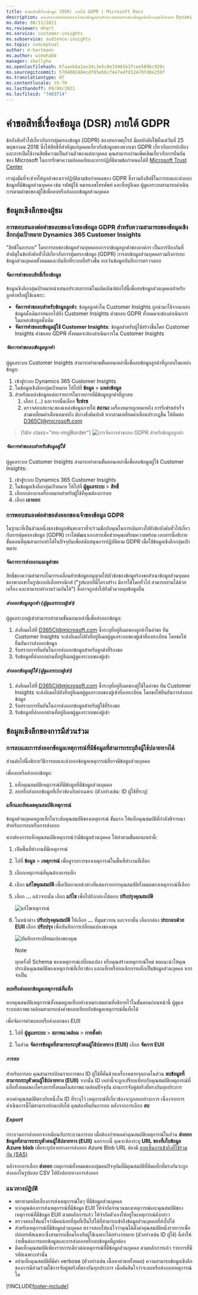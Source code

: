 ```yaml
---
title: คำขอสิทธิ์เรื่องข้อมูล (DSR) ภายใต้ GDPR | Microsoft Docs
description: ตอบสนองต่อคำขอของเจ้าของข้อมูลสำหรับความสามารถของข้อมูลเชิงลึกกลุ่มเป้าหมาย Dynamics 365 Customer Insights
ms.date: 08/11/2021
ms.reviewer: mhart
ms.service: customer-insights
ms.subservice: audience-insights
ms.topic: conceptual
author: m-hartmann
ms.author: wimohabb
manager: shellyha
ms.openlocfilehash: 6faaeb6a1ee34c3e5c8e7d465b37cee589bc920c
ms.sourcegitcommit: 5704002484cdf85ebbcf4e7e4fd12470fd8e259f
ms.translationtype: HT
ms.contentlocale: th-TH
ms.lasthandoff: 09/08/2021
ms.locfileid: "7483714"
---
```

# <a name="data-subject-rights-dsr-requests-under-gdpr"></a>คำขอสิทธิ์เรื่องข้อมูล (DSR) ภายใต้ GDPR

ข้อบังคับทั่วไปเกี่ยวกับการคุ้มครองข้อมูล (GDPR) ของสหภาพยุโรป มีผลบังคับใช้ตั้งแต่วันที่ 25 พฤษภาคม 2018 ซึ่งให้สิทธิ์ที่สำคัญแก่บุคคลเกี่ยวกับข้อมูลของพวกเขา GDPR เกี่ยวกับการปกป้องและการเปิดใช้งานสิทธิ์ความเป็นส่วนตัวของแต่ละบุคคล คุณสามารถอ่านเพิ่มเติมเกี่ยวกับการยืนยันของ Microsoft ในการรักษาความปลอดภัยและการปฏิบัติตามข้อกำหนดได้ที่ [Microsoft Trust Center](https://www.microsoft.com/trust-center)

เรามุ่งมั่นที่จะช่วยให้ลูกค้าของเราปฏิบัติตามข้อกำหนดของ GDPR ซึ่งรวมถึงสิทธิ์ในการลบและส่งออกข้อมูลที่มีข้อมูลส่วนบุคคล เช่น รหัสผู้ใช้ หมายเลขโทรศัพท์ และที่อยู่อีเมล ผู้ดูแลระบบสามารถดำเนินการตามคำขอของผู้ใช้เพื่อลบหรือส่งออกข้อมูลส่วนบุคคล

## <a name="audience-insights"></a>ข้อมูลเชิงลึกของผู้ชม

### <a name="responding-to-gdpr-data-subject-delete-requests-for-dynamics-365-customer-insights-audience-insights-capability"></a>การตอบสนองต่อคำขอลบของเจ้าของข้อมูล GDPR สำหรับความสามารถของข้อมูลเชิงลึกกลุ่มเป้าหมาย Dynamics 365 Customer Insights

“สิทธิในการลบ” โดยการลบของข้อมูลส่วนบุคคลออกจากข้อมูลลูกค้าขององค์กร เป็นการป้องกันที่สำคัญในข้อบังคับทั่วไปเกี่ยวกับการคุ้มครองข้อมูล (GDPR) การลบข้อมูลส่วนบุคคลรวมถึงการลบข้อมูลส่วนบุคคลทั้งหมดและบันทึกที่ระบบที่สร้างขึ้น ยกเว้นข้อมูลบันทึกการตรวจสอบ

#### <a name="manage-data-subject-delete-requests"></a>จัดการคำขอลบสิทธิ์เรื่องข้อมูล

ข้อมูลเชิงลึกกลุ่มเป้าหมายนำเสนอประสบการณ์ในผลิตภัณฑ์ต่อไปนี้เพื่อลบข้อมูลส่วนบุคคลสำหรับลูกค้าหรือผู้ใช้เฉพาะ:

- **จัดการคำขอลบสำหรับข้อมูลลูกค้า**: ข้อมูลลูกค้าใน Customer Insights ถูกนำมาใช้จากแหล่งข้อมูลดั้งเดิมภายนอกไปยัง Customer Insights คำขอลบ GDPR ทั้งหมดจะต้องดำเนินการในแหล่งข้อมูลดั้งเดิม
- **จัดการคำขอลบข้อมูลผู้ใช้ Customer Insights**: ข้อมูลสำหรับผู้ใช้สร้างขึ้นโดย Customer Insights คำขอลบ GDPR ทั้งหมดจะต้องดำเนินการใน Customer Insights

##### <a name="manage-requests-to-delete-customer-data"></a>จัดการคำขอลบข้อมูลลูกค้า

ผู้ดูแลระบบ Customer Insights สามารถทำตามขั้นตอนเหล่านี้เพื่อลบข้อมูลลูกค้าที่ถูกลบในแหล่งข้อมูล:

1. เข้าสู่ระบบ Dynamics 365 Customer Insights
2. ในข้อมูลเชิงลึกกลุ่มเป้าหมาย ให้ไปที่ **ข้อมูล** > **แหล่งข้อมูล**
3. สำหรับแหล่งข้อมูลแต่ละรายการในรายการที่มีข้อมูลลูกค้าที่ถูกลบ:
   1. เลือก (...) และจากนั้นเลือก **รีเฟรช**
   2. ตรวจสอบสถานะของแหล่งข้อมูลภายใต้ **สถานะ** เครื่องหมายถูกหมายถึง การรีเฟรชสำเร็จ สามเหลี่ยมคำเตือนหมายถึง มีบางสิ่งผิดปกติ หากสามเหลี่ยมคำเตือนปรากฏขึ้น ให้ติดต่อ D365CI@microsoft.com

> [!div class="mx-imgBorder"]
> ![การจัดการคำขอลบ GDPR สำหรับข้อมูลลูกค้า](audience-insights/media/gdpr-data-sources.png "การจัดการคำขอลบ GDPR สำหรับข้อมูลลูกค้า")

##### <a name="manage-delete-requests-for-user-data"></a>จัดการคำขอลบสำหรับข้อมูลผู้ใช้

ผู้ดูแลระบบ Customer Insights สามารถทำตามขั้นตอนเหล่านี้เพื่อลบข้อมูลผู้ใช้ Customer Insights:

1. เข้าสู่ระบบ Dynamics 365 Customer Insights
2. ในข้อมูลเชิงลึกกลุ่มเป้าหมาย ให้ไปที่ **ผู้ดูแลระบบ** > **สิทธิ์**
3. เลือกกล่องกาเครื่องหมายสำหรับผู้ใช้ที่คุณต้องการลบ
4. เลือก **เอาออก**

### <a name="responding-to-gdpr-data-subject-export-requests"></a>การตอบสนองต่อคำขอส่งออกของเจ้าของข้อมูล GDPR

ในฐานะที่เป็นส่วนหนึ่งของข้อผูกพันของเราที่จะร่วมมือกับคุณในการเดินทางไปยังข้อบังคับทั่วไปเกี่ยวกับการคุ้มครองข้อมูล (GDPR) เราได้พัฒนาเอกสารเพื่อช่วยคุณเตรียมความพร้อม เอกสารนี้อธิบายขั้นตอนที่คุณสามารถทำได้ในปัจจุบันเพื่อสนับสนุนการปฏิบัติตาม GDPR เมื่อใช้ข้อมูลเชิงลึกกลุ่มเป้าหมาย

#### <a name="manage-export-and-view-requests"></a>จัดการการส่งออกและดูคำขอ

สิทธิ์ของความสามารถในการเคลื่อนย้ายข้อมูลอนุญาตให้หัวข้อของข้อมูลร้องขอสำเนาข้อมูลส่วนบุคคลของพวกเขาในรูปแบบอิเล็กทรอนิกส์ ("รูปแบบที่มีโครงสร้าง มีการใช้โดยทั่วไป สามารถอ่านได้ด้วยเครื่อง และสามารถทำงานร่วมกันได้") ซึ่งอาจถูกส่งไปยังตัวควบคุมข้อมูลอื่น

##### <a name="export-customer-data-tenant-admin"></a>ส่งออกข้อมูลลูกค้า (ผู้ดูแลระบบผู้เช่า)

ผู้ดูแลระบบผู้เช่าสามารถทำตามขั้นตอนเหล่านี้เพื่อส่งออกข้อมูล:

1. ส่งอีเมลไปที่ D365CI@microsoft.com ซึ่งระบุที่อยู่อีเมลของลูกค้าในคำขอ ทีม Customer Insights จะส่งอีเมลไปยังที่อยู่อีเมลผู้ดูแลระบบของผู้เช่าที่ลงทะเบียน โดยขอให้ยืนยันการส่งออกข้อมูล
2. รับทราบการยืนยันในการส่งออกข้อมูลสำหรับลูกค้าที่ร้องขอ
3. รับข้อมูลที่ส่งออกผ่านที่อยู่อีเมลผู้ดูแลระบบของผู้เช่า

##### <a name="export-user-data-tenant-admin"></a>ส่งออกข้อมูลผู้ใช้ (ผู้ดูแลระบบผู้เช่า)

1. ส่งอีเมลไปที่ D365CI@microsoft.com ซึ่งระบุที่อยู่อีเมลของผู้ใช้ในคำขอ ทีม Customer Insights จะส่งอีเมลไปยังที่อยู่อีเมลผู้ดูแลระบบของผู้เช่าที่ลงทะเบียน โดยขอให้ยืนยันการส่งออกข้อมูล
2. รับทราบการยืนยันในการส่งออกข้อมูลสำหรับผู้ใช้ที่ร้องขอ
3. รับข้อมูลที่ส่งออกผ่านที่อยู่อีเมลผู้ดูแลระบบของผู้เช่า

## <a name="engagement-insights"></a>ข้อมูลเชิงลึกของการมีส่วนร่วม

### <a name="deleting-and-exporting-event-data-containing-end-user-identifiable-information"></a>การลบและการส่งออกข้อมูลเหตุการณ์ที่มีข้อมูลที่สามารถระบุถึงผู้ใช้ปลายทางได้

ส่วนต่อไปนี้อธิบายวิธีการลบและส่งออกข้อมูลเหตุการณ์ที่อาจมีข้อมูลส่วนบุคคล

เพื่อลบหรือส่งออกข้อมูล:

1. แท็กคุณสมบัติเหตุการณ์ที่มีข้อมูลที่มีข้อมูลส่วนบุคคล
2. ลบหรือส่งออกข้อมูลที่เกี่ยวข้องกับค่าเฉพาะ (ตัวอย่างเช่น: ID ผู้ใช้ที่ระบุ)

#### <a name="tag-and-update-event-properties"></a>แท็กและอัพเดตคุณสมบัติเหตุการณ์

ข้อมูลส่วนบุคคลถูกแท็กในระดับคุณสมบัติของเหตุการณ์ ขั้นแรก ให้แท็กคุณสมบัติที่กำลังพิจารณาสำหรับการลบหรือการส่งออก

หากต้องการแท็กคุณสมบัติเหตุการณ์ว่ามีข้อมูลส่วนบุคคล ให้ทำตามขั้นตอนเหล่านี้:

1. เปิดพื้นที่ทำงานที่มีเหตุการณ์

1. ไปที่ **ข้อมูล** > **เหตุการณ์** เพื่อดูรายการของเหตุการณ์ในพื้นที่ทำงานที่เลือก
  
1. เลือกเหตุการณ์ที่คุณต้องการแท็ก

1. เลือก **แก้ไขคุณสมบัติ** เพื่อเปิดบานหน้าต่างที่แสดงรายการคุณสมบัติทั้งหมดของเหตุการณ์ที่เลือก
     
1. เลือก **...** แล้วจากนั้น เลือก **แก้ไข** เพื่อไปยังกล่องโต้ตอบ **ปรับปรุงคุณสมบัติ**

   ![แก้ไขเหตุการณ์](engagement-insights/media/edit-event.png "แก้ไขเหตุการณ์")

1. ในหน้าต่าง **ปรับปรุงคุณสมบัติ** ให้เลือก **...** ที่มุมขวาบน และจากนั้น เลือกกล่อง **ประกอบด้วย EUII** เลือก **ปรับปรุง** เพื่อบันทึกการเปลี่ยนแปลงของคุณ

   ![บันทึกการเปลี่ยนแปลงของคุณ](engagement-insights/media/update-property.png "บันทึกการเปลี่ยนแปลงของคุณ")

   > [!NOTE]
   > ทุกครั้งที่ Schema ของเหตุการณ์เปลี่ยนแปลง หรือคุณสร้างเหตุการณ์ใหม่ ขอแนะนำให้คุณประเมินคุณสมบัติของเหตุการณ์ที่เกี่ยวข้อง และแท็กหรือยกเลิกการแท็กเป็นข้อมูลส่วนบุคคล หากจำเป็น

#### <a name="delete-or-export-tagged-event-data"></a>ลบหรือส่งออกข้อมูลเหตุการณ์ที่แท็ก

หากคุณสมบัติเหตุการณ์ทั้งหมดถูกแท็กอย่างเหมาะสมตามที่อธิบายไว้ในขั้นตอนก่อนหน้านี้ ผู้ดูแลระบบสภาพแวดล้อมสามารถส่งคำขอลบเทียบกับข้อมูลเหตุการณ์ที่แท็กได้

เพื่อจัดการคำขอลบหรือส่งออกของ EUII

1. ไปที่ **ผู้ดูแลระบบ** > **สภาพแวดล้อม** > **การตั้งค่า**

1. ในส่วน **จัดการข้อมูลที่สามารถระบุตัวตนผู้ใช้ปลายทาง (EUII)** เลือก **จัดการ EUII**

##### <a name="deletion"></a>การลบ

สำหรับการลบ คุณสามารถป้อนรายการของ ID ผู้ใช้ที่คั่นด้วยเครื่องหมายจุลภาคในส่วน **ลบข้อมูลที่สามารถระบุตัวตนผู้ใช้ปลายทาง (EUII)** จากนั้น ID เหล่านี้จะถูกเปรียบเทียบกับคุณสมบัติเหตุการณ์ที่แท็กทั้งหมดของโครงการทั้งหมดในสภาพแวดล้อมปัจจุบัน ผ่านการจับคู่สตริงที่ตรงกันทุกประการ 

หากค่าคุณสมบัติตรงกับหนึ่งใน ID ที่ระบุไว้ เหตุการณ์ที่เกี่ยวข้องจะถูกลบอย่างถาวร เนื่องจากการดำเนินการนี้ไม่สามารถย้อนกลับได้ คุณต้องยืนยันการลบ หลังจากการเลือก **ลบ**

##### <a name="export"></a>Export

กระบวนการส่งออกจะเหมือนกับกระบวนการลบ เมื่อต้องกำหนดค่าคุณสมบัติเหตุการณ์ในส่วน **ส่งออกข้อมูลที่สามารถระบุตัวตนผู้ใช้ปลายทาง (EUII)** นอกจากนี้ คุณจะต้องระบุ **URL ของที่เก็บข้อมูล Azure blob** เพื่อระบุปลายทางการส่งออก Azure Blob URL ต้องมี [ลายเซ็นการเข้าถึงที่ใช้ร่วมกัน (SAS)](/azure/storage/common/storage-sas-overview)

หลังจากการเลือก **ส่งออก** เหตุการณ์ทั้งหมดของกลุ่มคนปัจจุบันที่มีคุณสมบัติที่ติดแท็กที่ตรงกันจะถูกส่งออกในรูปแบบ CSV ไปยังปลายทางการส่งออก

### <a name="good-practices"></a>แนวทางปฏิบัติ

* พยายามหลีกเลี่ยงการส่งเหตุการณ์ใดๆ ที่มีข้อมูลส่วนบุคคล
* หากคุณต้องการส่งเหตุการณ์ที่มีข้อมูล EUII ให้จำกัดจำนวนของเหตุการณ์และคุณสมบัติของเหตุการณ์ที่มีข้อมูล EUII ตามหลักการแล้ว ให้จำกัดตัวเองให้อยู่ในเหตุการณ์ดังกล่าว
* ตรวจสอบให้แน่ใจว่ามีคนน้อยที่สุดที่เป็นไปได้ที่สามารถเข้าถึงข้อมูลส่วนบุคคลที่ส่งไปได้
* สำหรับเหตุการณ์ที่มีข้อมูลส่วนบุคคล ตรวจสอบให้แน่ใจว่าคุณได้ตั้งค่าคุณสมบัติหนึ่งรายการเพื่อปล่อยรหัสเฉพาะซึ่งสามารถเชื่อมโยงกับผู้ใช้เฉพาะได้อย่างง่ายดาย (ตัวอย่างเช่น ID ผู้ใช้) นี่ทำให้ง่ายขึ้นต่อการแยกข้อมูลและการส่งออกหรือลบข้อมูลที่ถูกต้อง
* ติดแท็กคุณสมบัติเพียงรายการเดียวต่อเหตุการณ์ที่มีข้อมูลส่วนบุคคล ตามหลักการแล้ว รายการที่มีรหัสเฉพาะเท่านั้น
* อย่าแท็กคุณสมบัติที่มีค่า verbose (ตัวอย่างเช่น เนื้อหาคำขอทั้งหมด) ความสามารถข้อมูลเชิงลึกของการมีส่วนร่วมใช้การจับคู่สตริงที่ตรงกันทุกประการ เมื่อตัดสินใจว่าจะลบหรือส่งออกเหตุการณ์ใด

[!INCLUDE[footer-include](includes/footer-banner.md)]